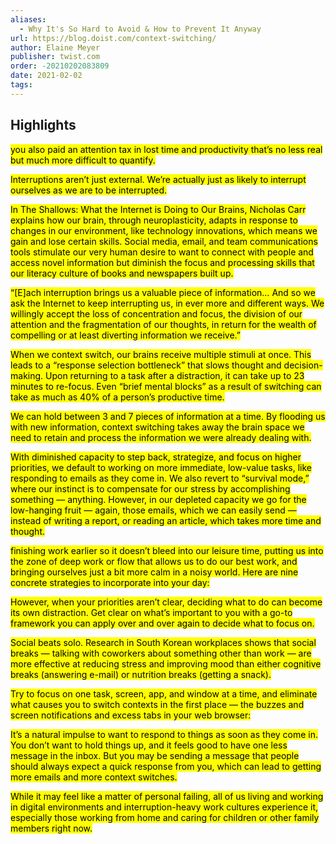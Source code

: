 ```yaml
---
aliases:
  - Why It's So Hard to Avoid & How to Prevent It Anyway
url: https://blog.doist.com/context-switching/
author: Elaine Meyer
publisher: twist.com
order: -20210202083809
date: 2021-02-02
tags:
---
```


## Highlights
<mark>you also paid an attention tax in lost time and productivity that’s no less real but much more difficult to quantify.</mark>

<mark>Interruptions aren’t just external. We’re actually just as likely to interrupt ourselves as we are to be interrupted.</mark>

<mark>In The Shallows: What the Internet is Doing to Our Brains, Nicholas Carr explains how our brain, through neuroplasticity, adapts in response to changes in our environment, like technology innovations, which means we gain and lose certain skills. Social media, email, and team communications tools stimulate our very human desire to want to connect with people and access novel information but diminish the focus and processing skills that our literacy culture of books and newspapers built up.</mark>

<mark>“[E]ach interruption brings us a valuable piece of information… And so we ask the Internet to keep interrupting us, in ever more and different ways. We willingly accept the loss of concentration and focus, the division of our attention and the fragmentation of our thoughts, in return for the wealth of compelling or at least diverting information we receive.”</mark>

<mark>When we context switch, our brains receive multiple stimuli at once. This leads to a “response selection bottleneck” that slows thought and decision-making. Upon returning to a task after a distraction, it can take up to 23 minutes to re-focus. Even “brief mental blocks” as a result of switching can take as much as 40% of a person’s productive time.</mark>

<mark>We can hold between 3 and 7 pieces of information at a time. By flooding us with new information, context switching takes away the brain space we need to retain and process the information we were already dealing with.</mark>

<mark>With diminished capacity to step back, strategize, and focus on higher priorities, we default to working on more immediate, low-value tasks, like responding to emails as they come in. We also revert to “survival mode,” where our instinct is to compensate for our stress by accomplishing something — anything. However, in our depleted capacity we go for the low-hanging fruit — again, those emails, which we can easily send — instead of writing a report, or reading an article, which takes more time and thought.</mark>

<mark>finishing work earlier so it doesn’t bleed into our leisure time, putting us into the zone of deep work or flow that allows us to do our best work, and bringing ourselves just a bit more calm in a noisy world. Here are nine concrete strategies to incorporate into your day:</mark>

<mark>However, when your priorities aren’t clear, deciding what to do can become its own distraction. Get clear on what’s important to you with a go-to framework you can apply over and over again to decide what to focus on.</mark>

<mark>Social beats solo. Research in South Korean workplaces shows that social breaks — talking with coworkers about something other than work — are more effective at reducing stress and improving mood than either cognitive breaks (answering e-mail) or nutrition breaks (getting a snack).</mark>

<mark>Try to focus on one task, screen, app, and window at a time, and eliminate what causes you to switch contexts in the first place — the buzzes and screen notifications and excess tabs in your web browser:</mark>

<mark>It’s a natural impulse to want to respond to things as soon as they come in. You don’t want to hold things up, and it feels good to have one less message in the inbox. But you may be sending a message that people should always expect a quick response from you, which can lead to getting more emails and more context switches.</mark>

<mark>While it may feel like a matter of personal failing, all of us living and working in digital environments and interruption-heavy work cultures experience it, especially those working from home and caring for children or other family members right now.</mark>

